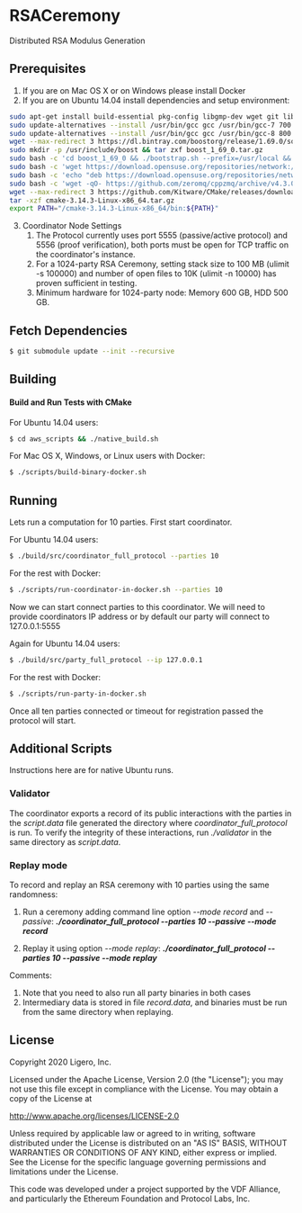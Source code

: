 # RSACeremony
Distributed RSA Modulus Generation

## Prerequisites
1. If you are on Mac OS X or on Windows please install Docker
2. If you are on Ubuntu 14.04 install dependencies and setup environment:
```bash
sudo apt-get install build-essential pkg-config libgmp-dev wget git libmpfr-dev libsodium-dev gcc-8 g++-8 libzmq3-dev
sudo update-alternatives --install /usr/bin/gcc gcc /usr/bin/gcc-7 700 --slave /usr/bin/g++ g++ /usr/bin/g++-7
sudo update-alternatives --install /usr/bin/gcc gcc /usr/bin/gcc-8 800 --slave /usr/bin/g++ g++ /usr/bin/g++-8
wget --max-redirect 3 https://dl.bintray.com/boostorg/release/1.69.0/source/boost_1_69_0.tar.gz
sudo mkdir -p /usr/include/boost && tar zxf boost_1_69_0.tar.gz
sudo bash -c 'cd boost_1_69_0 && ./bootstrap.sh --prefix=/usr/local && ./b2 --with=all install && echo "/usr/local/lib" >> /etc/ld.so.conf.d/local.conf && ldconfig'
sudo bash -c 'wget https://download.opensuse.org/repositories/network:/messaging:/zeromq:/release-stable/xUbuntu_18.04/Release.key -qO- | apt-key add'
sudo bash -c 'echo "deb https://download.opensuse.org/repositories/network:/messaging:/zeromq:/release-stable/xUbuntu_18.04 ./" >> /etc/apt/sources.list'
sudo bash -c 'wget -qO- https://github.com/zeromq/cppzmq/archive/v4.3.0.tar.gz | tar xvzf - -C /usr/local/include'
wget --max-redirect 3 https://github.com/Kitware/CMake/releases/download/v3.14.3/cmake-3.14.3-Linux-x86_64.tar.gz
tar -xzf cmake-3.14.3-Linux-x86_64.tar.gz
export PATH="/cmake-3.14.3-Linux-x86_64/bin:${PATH}"
```
3. Coordinator Node Settings
   1. The Protocol currently uses port 5555 (passive/active protocol) and 5556 (proof verification), both ports must be open for TCP traffic on the coordinator's instance.
   2. For a 1024-party RSA Ceremony, setting stack size to 100 MB (ulimit -s 100000) and number of open files to 10K (ulimit -n 10000) has proven sufficient in testing.
   3. Minimum hardware for 1024-party node: Memory 600 GB, HDD 500 GB.

## Fetch Dependencies
```bash
$ git submodule update --init --recursive
```

## Building

#### Build and Run Tests with CMake 

For Ubuntu 14.04 users:
```bash
$ cd aws_scripts && ./native_build.sh
```

For Mac OS X, Windows, or Linux users with Docker:
```bash
$ ./scripts/build-binary-docker.sh
```


## Running

Lets run a computation for 10 parties. First start coordinator.

For Ubuntu 14.04 users:
```bash
$ ./build/src/coordinator_full_protocol --parties 10
```

For the rest with Docker:
```bash
$ ./scripts/run-coordinator-in-docker.sh --parties 10
```

Now we can start connect parties to this coordinator. We will need to 
provide coordinators IP address or by default our party will connect to 127.0.0.1:5555

Again for Ubuntu 14.04 users:
```bash
$ ./build/src/party_full_protocol --ip 127.0.0.1
```

For the rest with Docker:
```bash
$ ./scripts/run-party-in-docker.sh
```

Once all ten parties connected or timeout for registration passed the protocol will start.

## Additional Scripts

Instructions here are for native Ubuntu runs.

### Validator
The coordinator exports a record of its public interactions with the parties in the _script.data_ file generated the directory where _coordinator_full_protocol_ is run. To verify the integrity of these interactions, run _./validator_ in the same directory as _script.data_.

### Replay mode
To record and replay an RSA ceremony with 10 parties using the same randomness: 

1. Run a ceremony adding command line option _--mode record_ and _--passive_:
   ___./coordinator_full_protocol --parties 10 --passive --mode record___

2. Replay it using option _--mode replay_:
   ___./coordinator_full_protocol --parties 10 --passive --mode replay___

Comments:
1. Note that you need to also run all party binaries in both cases
2. Intermediary data is stored in file _record.data_, and binaries must be run from the same directory when replaying.



## License 

Copyright 2020 Ligero, Inc.

Licensed under the Apache License, Version 2.0 (the "License");
you may not use this file except in compliance with the License.
You may obtain a copy of the License at

   http://www.apache.org/licenses/LICENSE-2.0

Unless required by applicable law or agreed to in writing, software
distributed under the License is distributed on an "AS IS" BASIS,
WITHOUT WARRANTIES OR CONDITIONS OF ANY KIND, either express or implied.
See the License for the specific language governing permissions and
limitations under the License.



This code was developed under a project supported by the VDF Alliance, 
and particularly the Ethereum Foundation and Protocol Labs, Inc.
